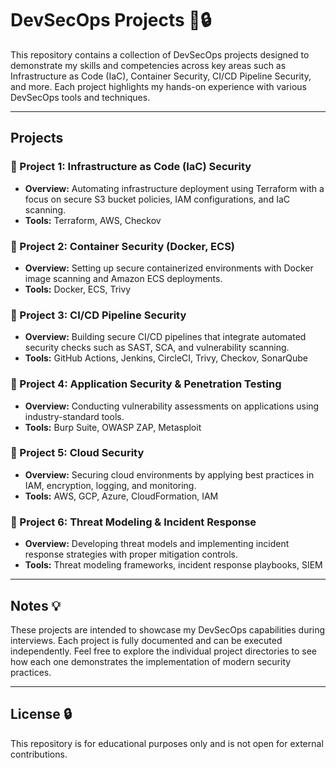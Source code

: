 # DevSecOps Projects 🚀🔒

This repository contains a collection of DevSecOps projects designed to demonstrate my skills and competencies across key areas such as Infrastructure as Code (IaC), Container Security, CI/CD Pipeline Security, and more. Each project highlights my hands-on experience with various DevSecOps tools and techniques.

---

## Projects

### 📌 Project 1: Infrastructure as Code (IaC) Security
- **Overview:** Automating infrastructure deployment using Terraform with a focus on secure S3 bucket policies, IAM configurations, and IaC scanning.
- **Tools:** Terraform, AWS, Checkov

### 📌 Project 2: Container Security (Docker, ECS)
- **Overview:** Setting up secure containerized environments with Docker image scanning and Amazon ECS deployments.
- **Tools:** Docker, ECS, Trivy

### 📌 Project 3: CI/CD Pipeline Security
- **Overview:** Building secure CI/CD pipelines that integrate automated security checks such as SAST, SCA, and vulnerability scanning.
- **Tools:** GitHub Actions, Jenkins, CircleCI, Trivy, Checkov, SonarQube

### 📌 Project 4: Application Security & Penetration Testing
- **Overview:** Conducting vulnerability assessments on applications using industry-standard tools.
- **Tools:** Burp Suite, OWASP ZAP, Metasploit

### 📌 Project 5: Cloud Security
- **Overview:** Securing cloud environments by applying best practices in IAM, encryption, logging, and monitoring.
- **Tools:** AWS, GCP, Azure, CloudFormation, IAM

### 📌 Project 6: Threat Modeling & Incident Response
- **Overview:** Developing threat models and implementing incident response strategies with proper mitigation controls.
- **Tools:** Threat modeling frameworks, incident response playbooks, SIEM

---

## Notes 💡

These projects are intended to showcase my DevSecOps capabilities during interviews. Each project is fully documented and can be executed independently. Feel free to explore the individual project directories to see how each one demonstrates the implementation of modern security practices.

---

## License 🔒

This repository is for educational purposes only and is not open for external contributions.